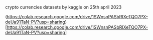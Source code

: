 crypto currencies datasets by kaggle on 25th april 2023

(https://colab.research.google.com/drive/1SWnsnPASbRIXeTQO7PX-deUa91TaN-PV?usp=sharing)[https://colab.research.google.com/drive/1SWnsnPASbRIXeTQO7PX-deUa91TaN-PV?usp=sharing]
